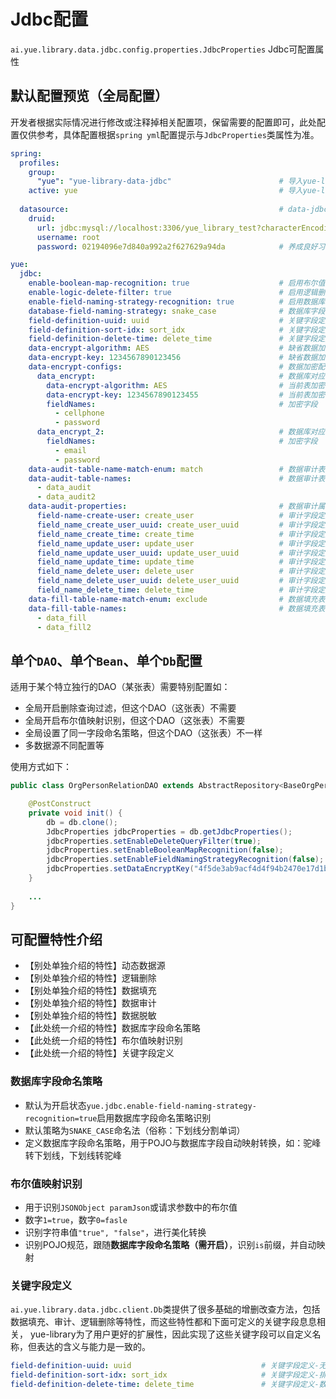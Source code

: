 # Jdbc配置
`ai.yue.library.data.jdbc.config.properties.JdbcProperties` Jdbc可配置属性

## 默认配置预览（全局配置）
开发者根据实际情况进行修改或注释掉相关配置项，保留需要的配置即可，此处配置仅供参考，具体配置根据`spring yml`配置提示与`JdbcProperties`类属性为准。

```yml
spring:
  profiles:
    group:
      "yue": "yue-library-data-jdbc"                        # 导入yue-library提供的默认配置支持（如：开启可执行SQL打印）
    active: yue                                             # 导入yue-library提供的默认配置支持（如：开启可执行SQL打印）
	
  datasource:                                               # data-jdbc就是SpringJDBC的封装
    druid: 
      url: jdbc:mysql://localhost:3306/yue_library_test?characterEncoding=utf-8&useSSL=false
      username: root
      password: 02194096e7d840a992a2f627629a94da            # 养成良好习惯，无论任何环境不使用弱密码

yue:
  jdbc:
    enable-boolean-map-recognition: true                    # 启用布尔值映射识别
    enable-logic-delete-filter: true                        # 启用逻辑删除过滤（只对自动生成的sql生效）
    enable-field-naming-strategy-recognition: true          # 启用数据库字段命名策略识别
    database-field-naming-strategy: snake_case              # 数据库字段命名策略
    field-definition-uuid: uuid                             # 关键字段定义-无序主键名
    field-definition-sort-idx: sort_idx                     # 关键字段定义-排序
    field-definition-delete-time: delete_time               # 关键字段定义-数据删除标识
    data-encrypt-algorithm: AES                             # 缺省数据加密算法（仅当在表级未配置单独的加密算法时，以缺省值的方式生效）
    data-encrypt-key: 1234567890123456                      # 缺省数据加密密钥（仅当在表级未配置单独的加密密钥时，以缺省值的方式生效）
    data-encrypt-configs:                                   # 数据加密配置（key：表名，value：数据加密规则）
      data_encrypt:                                         # 数据库对应的表名
        data-encrypt-algorithm: AES                         # 当前表加密算法（未设置使用缺省值）
        data-encrypt-key: 1234567890123455                  # 当前表加密密钥（未设置使用缺省值）
        fieldNames:                                         # 加密字段
          - cellphone
          - password
      data_encrypt_2:                                       # 数据库对应的表名
        fieldNames:                                         # 加密字段
          - email
          - password
    data-audit-table-name-match-enum: match                 # 数据审计表名匹配方式
    data-audit-table-names:                                 # 数据审计表名
      - data_audit
      - data_audit2
    data-audit-properties:                                  # 数据审计属性
      field-name-create-user: create_user                   # 审计字段定义-创建人
      field_name_create_user_uuid: create_user_uuid         # 审计字段定义-创建人uuid
      field_name_create_time: create_time                   # 审计字段定义-创建时间
      field_name_update_user: update_user                   # 审计字段定义-更新人
      field_name_update_user_uuid: update_user_uuid         # 审计字段定义-更新人uuid
      field_name_update_time: update_time                   # 审计字段定义-更新时间
      field_name_delete_user: delete_user                   # 审计字段定义-删除人
      field_name_delete_user_uuid: delete_user_uuid         # 审计字段定义-删除人uuid
      field_name_delete_time: delete_time                   # 审计字段定义-删除时间戳
    data-fill-table-name-match-enum: exclude                # 数据填充表名匹配方式
    data-fill-table-names:                                  # 数据填充表名
      - data_fill
      - data_fill2
```

## 单个`DAO`、单个`Bean`、单个`Db`配置
适用于某个特立独行的DAO（某张表）需要特别配置如：
- 全局开启删除查询过滤，但这个DAO（这张表）不需要
- 全局开启布尔值映射识别，但这个DAO（这张表）不需要
- 全局设置了同一字段命名策略，但这个DAO（这张表）不一样
- 多数据源不同配置等

使用方式如下：
```java
public class OrgPersonRelationDAO extends AbstractRepository<BaseOrgPersonRelationDO> {

	@PostConstruct
	private void init() {
		db = db.clone();
		JdbcProperties jdbcProperties = db.getJdbcProperties();
		jdbcProperties.setEnableDeleteQueryFilter(true);
		jdbcProperties.setEnableBooleanMapRecognition(false);
		jdbcProperties.setEnableFieldNamingStrategyRecognition(false);
		jdbcProperties.setDataEncryptKey("4f5de3ab9acf4d4f94b2470e17d1beb7");
	}
	
	...
}
```

## 可配置特性介绍
- 【别处单独介绍的特性】动态数据源
- 【别处单独介绍的特性】逻辑删除
- 【别处单独介绍的特性】数据填充
- 【别处单独介绍的特性】数据审计
- 【别处单独介绍的特性】数据脱敏
- 【此处统一介绍的特性】数据库字段命名策略
- 【此处统一介绍的特性】布尔值映射识别
- 【此处统一介绍的特性】关键字段定义

### 数据库字段命名策略
- 默认为开启状态`yue.jdbc.enable-field-naming-strategy-recognition=true`启用数据库字段命名策略识别
- 默认策略为`SNAKE_CASE`命名法（俗称：下划线分割单词）
- 定义数据库字段命名策略，用于POJO与数据库字段自动映射转换，如：驼峰转下划线，下划线转驼峰

### 布尔值映射识别
- 用于识别`JSONObject paramJson`或请求参数中的布尔值
- 数字`1=true`，数字`0=fasle`
- 识别字符串值`"true", "false"`，进行美化转换
- 识别POJO规范，跟随**数据库字段命名策略（需开启）**，识别`is`前缀，并自动映射

### 关键字段定义
`ai.yue.library.data.jdbc.client.Db`类提供了很多基础的增删改查方法，包括数据填充、审计、逻辑删除等特性，而这些特性都和下面可定义的关键字段息息相关，
yue-library为了用户更好的扩展性，因此实现了这些关键字段可以自定义名称，但表达的含义与能力是一致的。

```yml
field-definition-uuid: uuid                             # 关键字段定义-无序主键名
field-definition-sort-idx: sort_idx                     # 关键字段定义-排序
field-definition-delete-time: delete_time               # 关键字段定义-数据删除标识
```
